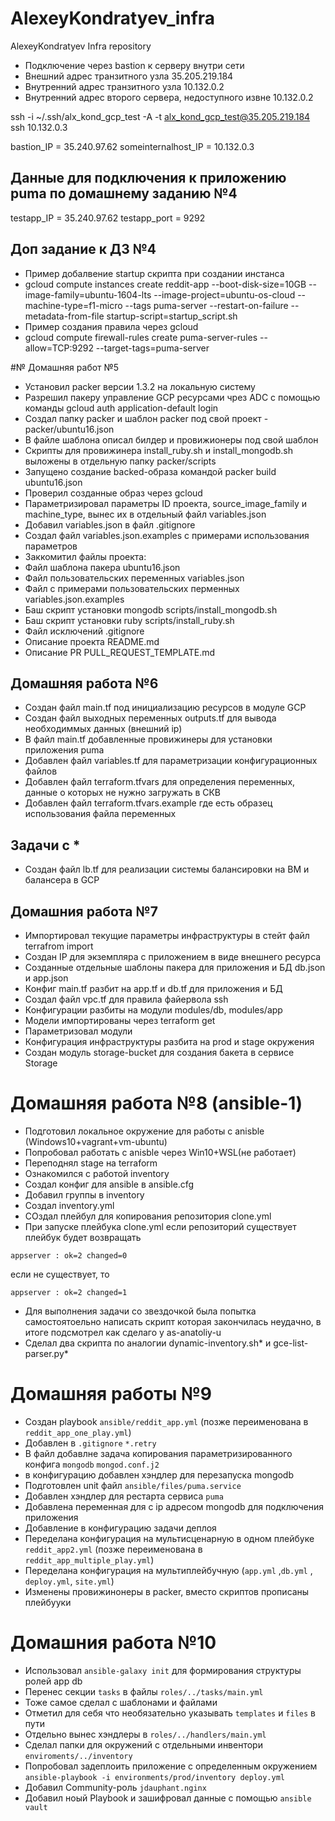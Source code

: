 # AlexeyKondratyev_infra
AlexeyKondratyev Infra repository

- Подключение через bastion к серверу внутри сети
- Внешний адрес транзитного узла 35.205.219.184
- Внутренний адрес транзитного узла 10.132.0.2
- Внутренний адрес второго сервера, недоступного извне 10.132.0.2

ssh -i ~/.ssh/alx_kond_gcp_test -A -t alx_kond_gcp_test@35.205.219.184 ssh 10.132.0.3

bastion_IP = 35.240.97.62
someinternalhost_IP = 10.132.0.3

## Данные для подключения к приложению puma по домашнему заданию №4

testapp_IP = 35.240.97.62
testapp_port = 9292 

## Доп задание к ДЗ №4
- Пример добалвение startup скрипта при создании инстанса
-  gcloud compute instances create reddit-app --boot-disk-size=10GB --image-family=ubuntu-1604-lts --image-project=ubuntu-os-cloud --machine-type=f1-micro --tags puma-server --restart-on-failure --metadata-from-file startup-script=startup_script.sh
- Пример создания правила через gcloud
-  gcloud compute firewall-rules create puma-server-rules --allow=TCP:9292 --target-tags=puma-server

#№ Домашняя работ №5
- Установил packer версии 1.3.2 на локальную систему
- Разрешил пакеру управление GCP ресурсами чрез ADC с помощью команды  gcloud auth application-default login
- Создал папку packer и шаблон packer под свой проект - packer/ubuntu16.json
- В файле шаблона описал билдер и провижионеры под свой шаблон
- Скрипты для провижинера install_ruby.sh и install_mongodb.sh выложены в отдельную папку packer/scripts
- Запущено создание backed-образа командой packer build ubuntu16.json
- Проверил созданные образ через gcloud 
- Параметризировал параметры ID проекта, source_image_family и machine_type, вынес их в отдельный файл variables.json
- Добавил variables.json в файл .gitignore 
- Создал файл variables.json.examples с примерами использования параметров
- Заккомитил файлы проекта:
- Файл шаблона пакера ubuntu16.json
- Файл пользовательских переменных variables.json
- Файл с примерами пользовательских перменных variables.json.examples
- Баш скрипт установки mongodb scripts/install_mongodb.sh
- Баш скрипт установки ruby scripts/install_ruby.sh
- Файл исключений .gitignore
- Описание проекта README.md
- Описание PR PULL_REQUEST_TEMPLATE.md

## Домашняя работа №6
- Создан файл main.tf под инициализацию ресурсов в модуле GCP
- Создан файл выходных переменных outputs.tf для вывода необходиммых данных (внешний ip)
- В файл main.tf добавленные провижинеры для установки приложения puma
- Добавлен файл variables.tf для параметризации конфигурационных файлов 
- Добавлен файл terraform.tfvars для определения переменных, данные о которых не нужно загружать в СКВ
- Добавлен файл terraform.tfvars.example где есть образец использования файла переменных
## Задачи с *
- Создан файл lb.tf для реализации системы балансировки на ВМ и балансера в GCP

## Домашния работа №7

 - Импортировал текущие параметры инфраструктуры в стейт файл terrafrom import
 - Создан IP для экземпляра с приложением в виде внешнего ресурса 
 - Созданные отдельные шаблоны пакера для приложения и БД db.json и app.json
 - Конфиг main.tf разбит на app.tf и db.tf для приложения и БД
 - Создал файл vpc.tf для правила файервола ssh
 - Конфигурации разбиты на модули modules/db, modules/app
 - Модели импортированы через terraform get
 - Параметризовал модули
 - Конфигурация инфраструктуры  разбита на prod и stage окружения
 - Создан модуль storage-bucket для создания бакета в сервисе Storage

# Домашняя работа №8 (ansible-1)

- Подготовил локальное окружение для работы с anisble (Windows10+vagrant+vm-ubuntu)
- Попробовал работать с anisble через Win10+WSL(не работает)
- Переподнял stage на terraform
- Ознакомился с работой inventory
- Создал конфиг для ansible в ansible.cfg
- Добавил группы в inventory
- Создал inventory.yml 
- СОздал плейбул для копирования репозитория clone.yml
- При запуске плейбука clone.yml если репозиторий существует плейбук будет возвращать 
```
appserver : ok=2 changed=0
```
если не существует, то
```
appserver : ok=2 changed=1
```
- Для выполнения задачи со звездочкой была попытка самостоятоельно написать скрипт которая закончилась неудачно, в итоге подсмотрел как сделаго у as-anatoliy-u
- Сделал два скрипта по аналогии dynamic-inventory.sh* и gce-list-parser.py*

# Домашняя работы №9

- Создан playbook `ansible/reddit_app.yml` (позже переименована в `reddit_app_one_play.yml`)
- Добавлен в `.gitignore` `*.retry`
- В файл добавлне задача копирования параметризированного конфига `mongodb` `mongod.conf.j2`
- в конфигурацию добавлен хэндлер для перезапуска mongodb
- Подготовлен unit файл `ansible/files/puma.service`
- Добавлен хэндлер для рестарта сервиса `puma`
- Добавлена переменная для с ip адресом mongodb для подключения приложения
- Добавление в конфигурацию задачи деплоя
- Переделана конфигурация на мультисценарную в одном плейбуке `reddit_app2.yml` (позже переименована в `reddit_app_multiple_play.yml`)
- Переделана конфигурация на мультиплейбучную (`app.yml` ,`db.yml` , `deploy.yml`, `site.yml`)
- Изменены провижинонеры в packer, вместо скриптов прописаны плейбууки

# Домашния работа №10

- Использовал `ansible-galaxy init` для формирования структуры ролей app db
- Перенес секции `tasks` в файлы `roles/../tasks/main.yml`
- Тоже самое сделал с шаблонами и файлами
- Отметил для себя что необязательно указывать `templates` и `files` в пути
- Отдельно вынес хэндлеры в `roles/../handlers/main.yml`
- Сделал папки для окружений с отдельными инвентори `enviroments/../inventory`
- Попробовал задеплоить приложение с определенным окружением `ansible-playbook -i environments/prod/inventory deploy.yml`
- Добавил Community-роль `jdauphant.nginx`
- Добавил ноый Playbook и зашифровал данные с помощью `ansible vault`
